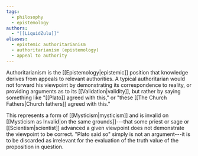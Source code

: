 ```yaml
---
tags:
  - philosophy
  - epistemology
authors:
  - "[[LiquidZulu]]"
aliases:
  - epistemic authoritarianism
  - authoritarianism (epistemology)
  - appeal to authority
---
```

Authoritarianism is the [[Epistemology|epistemic]] position that knowledge derives from appeals to relevant authorities. A typical authoritarian would not forward his viewpoint by demonstrating its correspondence to reality, or providing arguments as to its [[Validation|validity]], but rather by saying something like "[[Plato]] agreed with this," or "these [[The Church Fathers|Church fathers]] agreed with this."

This represents a form of [[Mysticism|mysticism]] and is invalid on [[Mysticism as Invalid|on the same grounds]]---that some priest or sage or [[Scientism|scientist]] advanced a given viewpoint does not demonstrate the viewpoint to be correct. "Plato said so" simply is not an argument---it is to be discarded as irrelevant for the evaluation of the truth value of the proposition in question.